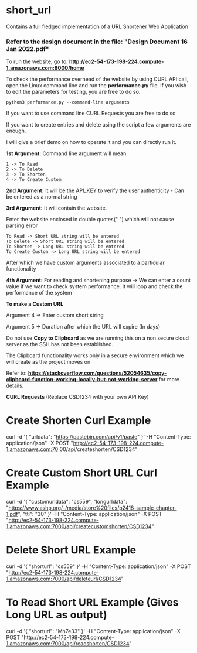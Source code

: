 # short_url
Contains a full fledged implementation of a URL Shortener Web Application

### Refer to the design document in the file: "Design Document 16 Jan 2022.pdf"

To run the website, go to: **http://ec2-54-173-198-224.compute-1.amazonaws.com:8000/home**

To check the performance overhead of the website by using CURL API call, open the Linux command line
and run the **performance.py** file. If you wish to edit the parameters for testing, you are free to do so.

```
python3 performance.py --command-line arguments
```
If you want to use command line CURL Requests you are free to do so

If you want to create entries and delete using the script a few arguments are enough.

I will give a brief demo on how to operate it and you can directly run it.

**1st Argument:**
Command line argument will mean:

```
1 -> To Read
2 -> To Delete
3 -> To Shorten
4 -> To Create Custom
```

**2nd Argument:**
It will be the API_KEY to verify the user authenticity - Can be entered as a normal string

**3rd Argument:**
It will contain the website.

Enter the website enclosed in double quotes(" ") which will not cause parsing error

```
To Read -> Short URL string will be entered
To Delete -> Short URL string will be entered
To Shorten -> Long URL string will be entered
To Create Custom -> Long URL string will be entered
```

After which we have custom arguments associated to a particular functionality

**4th Argument:**
For reading and shortening purpose -> We can enter a count value if we want to check system performance.
It will loop and check the performance of the system

**To make a Custom URL**

Argument 4 -> Enter custom short string

Argument 5 -> Duration after which the URL will expire (In days)

Do not use **Copy to Clipboard** as we are running this on a non secure cloud server as the SSH has not been established.

The Clipboard functionality works only in a secure environment which we will create as the project moves on

Refer to: **https://stackoverflow.com/questions/52054635/copy-clipboard-function-working-locally-but-not-working-server** for more details.

**CURL Requests** (Replace CSD1234 with your own API Key)

# Create Shorten Curl Example
curl -d '{ "urldata": "https://pastebin.com/api/v1/paste" }' -H "Content-Type: application/json" -X POST "http://ec2-54-173-198-224.compute-1.amazonaws.com:70
00/api/createshorten/CSD1234"

# Create Custom Short URL Curl Example
curl -d '{ "customurldata": "cs559", "longurldata": "https://www.ashp.org/-/media/store%20files/p2418-sample-chapter-1.pdf", "ttl": "30" }' -H "Content-Type: application/json" -X POST "http://ec2-54-173-198-224.compute-1.amazonaws.com:7000/api/createcustomshorten/CSD1234"

# Delete Short URL Example
curl -d '{ "shorturl": "cs559" }' -H "Content-Type: application/json" -X POST "http://ec2-54-173-198-224.compute-1.amazonaws.com:7000/api/deleteurl/CSD1234"

# To Read Short URL Example (Gives Long URL as output)
curl -d '{ "shorturl": "Mh7e33" }' -H "Content-Type: application/json" -X POST "http://ec2-54-173-198-224.compute-1.amazonaws.com:7000/api/readshorten/CSD1234"





